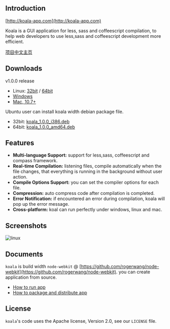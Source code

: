 ## Introduction

[http://koala-app.com](http://koala-app.com)

Koala is a GUI application for less, sass and coffeescript compilation, to help web developers to use less,sass and coffeescript development more efficient.

[项目中文主页](http://koala-app.com/index-zh.html)

## Downloads 
v1.0.0 release

* Linux: [32bit](https://www.amazon.com/clouddrive/share?s=eno84uBQRKomJweZbXX9zA) / [64bit](https://www.amazon.com/clouddrive/share?s=mO0hMTp7RpcmXersHLSF7c)
* [Windows](https://www.amazon.com/clouddrive/share?s=AHJTrkPJQFwkySh0ktL-Gs)
* [Mac, 10.7+](https://www.amazon.com/clouddrive/share?s=hJZWpoDgSDkvPGKuUn2Ahc)

Ubuntu user can install koala width debian package file. 

* 32bit: [koala\_1.0.0\_i386.deb](https://www.amazon.com/clouddrive/share?s=jQdMlZ8iQX0l8L9ksdtn6I)
* 64bit: [koala\_1.0.0\_amd64.deb](https://www.amazon.com/clouddrive/share?s=7EnMRNj4Sk4q_2HJ3seZBw)

## Features

* **Multi-language Support:** support for less,sass, coffeescript and compass framework.
* **Real-time Compilation:** listening files, compile automatically when the file changes, that everything is running in the background without user action.
* **Compile Options Support:** you can set the compiler options for each file.
* **Compression:** auto compress code after compilation is completed.
* **Error Notification:** if encountered an error during compilation, koala will pop up the error message.
* **Cross-platform:** koal can run perfectly under windows, linux and mac.

## Screenshots

![linux](http://oklai.github.com/koala/images/screenshots/linux.png)

## Documents

`koala` is build width `node-webkit` @ [https://github.com/rogerwang/node-webkit](https://github.com/rogerwang/node-webkit). you can create application from source.

* [How to run app](https://github.com/rogerwang/node-webkit/wiki/How-to-run-apps)
* [How to package and distribute app](https://github.com/rogerwang/node-webkit/wiki/How-to-package-and-distribute-your-apps)

## License

`koala`'s code uses the Apache license, Version 2.0, see our `LICENSE` file.